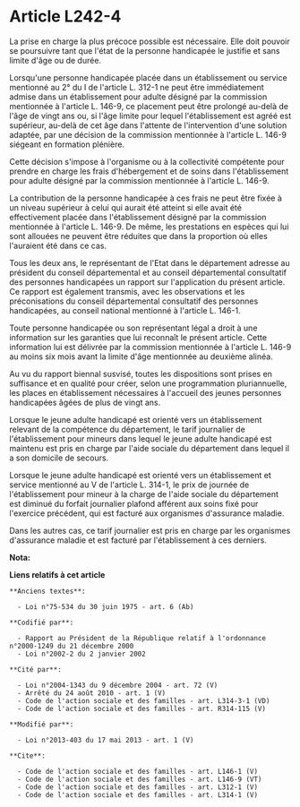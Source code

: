# Article L242-4

La prise en charge la plus précoce possible est nécessaire. Elle doit pouvoir se poursuivre tant que l'état de la personne
handicapée le justifie et sans limite d'âge ou de durée. 

Lorsqu'une personne handicapée placée dans un établissement ou service mentionné au 2° du I de l'article L. 312-1 ne peut
être immédiatement admise dans un établissement pour adulte désigné par la commission mentionnée à l'article L. 146-9, ce
placement peut être prolongé au-delà de l'âge de vingt ans ou, si l'âge limite pour lequel l'établissement est agréé est
supérieur, au-delà de cet âge dans l'attente de l'intervention d'une solution adaptée, par une décision de la commission
mentionnée à l'article L. 146-9 siégeant en formation plénière. 

Cette décision s'impose à l'organisme ou à la collectivité compétente pour prendre en charge les frais d'hébergement et de
soins dans l'établissement pour adulte désigné par la commission mentionnée à l'article L. 146-9. 

La contribution de la personne handicapée à ces frais ne peut être fixée à un niveau supérieur à celui qui aurait été atteint
si elle avait été effectivement placée dans l'établissement désigné par la commission mentionnée à l'article L. 146-9. De
même, les prestations en espèces qui lui sont allouées ne peuvent être réduites que dans la proportion où elles l'auraient
été dans ce cas. 

Tous les deux ans, le représentant de l'Etat dans le département adresse au président du conseil départemental et au conseil
départemental consultatif des personnes handicapées un rapport sur l'application du présent article. Ce rapport est également
transmis, avec les observations et les préconisations du conseil départemental consultatif des personnes handicapées, au
conseil national mentionné à l'article L. 146-1. 

Toute personne handicapée ou son représentant légal a droit à une information sur les garanties que lui reconnaît le présent
article. Cette information lui est délivrée par la commission mentionnée à l'article L. 146-9 au moins six mois avant la
limite d'âge mentionnée au deuxième alinéa. 

Au vu du rapport biennal susvisé, toutes les dispositions sont prises en suffisance et en qualité pour créer, selon une
programmation pluriannuelle, les places en établissement nécessaires à l'accueil des jeunes personnes handicapées âgées de
plus de vingt ans. 

Lorsque le jeune adulte handicapé est orienté vers un établissement relevant de la compétence du département, le tarif
journalier de l'établissement pour mineurs dans lequel le jeune adulte handicapé est maintenu est pris en charge par l'aide
sociale du département dans lequel il a son domicile de secours. 

Lorsque le jeune adulte handicapé est orienté vers un établissement et service mentionné au V de l'article L. 314-1, le prix
de journée de l'établissement pour mineur à la charge de l'aide sociale du département est diminué du forfait journalier
plafond afférent aux soins fixé pour l'exercice précédent, qui est facturé aux organismes d'assurance maladie. 

Dans les autres cas, ce tarif journalier est pris en charge par les organismes d'assurance maladie et est facturé par
l'établissement à ces derniers.

**Nota:**



**Liens relatifs à cet article**

	**Anciens textes**:

	  - Loi n°75-534 du 30 juin 1975 - art. 6 (Ab)

	**Codifié par**:

	  - Rapport au Président de la République relatif à l'ordonnance n°2000-1249 du 21 décembre 2000
	  - Loi n°2002-2 du 2 janvier 2002

	**Cité par**:

	  - Loi n°2004-1343 du 9 décembre 2004 - art. 72 (V)
	  - Arrêté du 24 août 2010 - art. 1 (V)
	  - Code de l'action sociale et des familles - art. L314-3-1 (VD)
	  - Code de l'action sociale et des familles - art. R314-115 (V)

	**Modifié par**:

	  - Loi n°2013-403 du 17 mai 2013 - art. 1 (V)

	**Cite**:

	  - Code de l'action sociale et des familles - art. L146-1 (V)
	  - Code de l'action sociale et des familles - art. L146-9 (VT)
	  - Code de l'action sociale et des familles - art. L312-1 (V)
	  - Code de l'action sociale et des familles - art. L314-1 (V)
